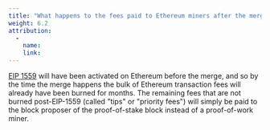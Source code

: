 ```yaml
---
title: "What happens to the fees paid to Ethereum miners after the merge?"
weight: 6.2
attribution:
  -
    name:
    link:
---
```


[EIP 1559](https://notes.ethereum.org/@vbuterin/eip-1559-faq) will have been activated on Ethereum before the merge, and so by the time the merge happens the bulk of Ethereum transaction fees will already have been burned for months. The remaining fees that are not burned post-EIP-1559 (called "tips" or "priority fees") will simply be paid to the block proposer of the proof-of-stake block instead of a proof-of-work miner.
